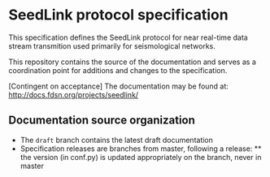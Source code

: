 # SeedLink protocol specification

This specification defines the SeedLink protocol for near real-time data stream transmition used primarily for seismological networks.

This repository contains the source of the documentation and serves as a coordination point for additions and changes to the specification.

[Contingent on acceptance]
The documentation may be found at: http://docs.fdsn.org/projects/seedlink/

## Documentation source organization

* The `draft` branch contains the latest draft documentation
* Specification releases are branches from master, following a release:
** the version (in conf.py) is updated appropriately on the branch, never in master
